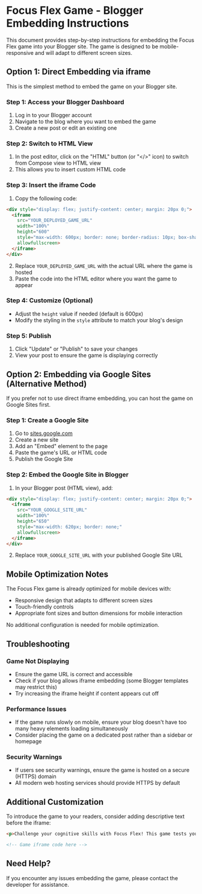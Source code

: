 # Focus Flex Game - Blogger Embedding Instructions

This document provides step-by-step instructions for embedding the Focus Flex game into your Blogger site. The game is designed to be mobile-responsive and will adapt to different screen sizes.

## Option 1: Direct Embedding via iframe

This is the simplest method to embed the game on your Blogger site.

### Step 1: Access your Blogger Dashboard
1. Log in to your Blogger account
2. Navigate to the blog where you want to embed the game
3. Create a new post or edit an existing one

### Step 2: Switch to HTML View
1. In the post editor, click on the "HTML" button (or "</>" icon) to switch from Compose view to HTML view
2. This allows you to insert custom HTML code

### Step 3: Insert the iframe Code
1. Copy the following code:
```html
<div style="display: flex; justify-content: center; margin: 20px 0;">
  <iframe 
    src="YOUR_DEPLOYED_GAME_URL" 
    width="100%" 
    height="600" 
    style="max-width: 600px; border: none; border-radius: 10px; box-shadow: 0 4px 8px rgba(0,0,0,0.1);" 
    allowfullscreen>
  </iframe>
</div>
```
2. Replace `YOUR_DEPLOYED_GAME_URL` with the actual URL where the game is hosted
3. Paste the code into the HTML editor where you want the game to appear

### Step 4: Customize (Optional)
- Adjust the `height` value if needed (default is 600px)
- Modify the styling in the `style` attribute to match your blog's design

### Step 5: Publish
1. Click "Update" or "Publish" to save your changes
2. View your post to ensure the game is displaying correctly

## Option 2: Embedding via Google Sites (Alternative Method)

If you prefer not to use direct iframe embedding, you can host the game on Google Sites first.

### Step 1: Create a Google Site
1. Go to [sites.google.com](https://sites.google.com)
2. Create a new site
3. Add an "Embed" element to the page
4. Paste the game's URL or HTML code
5. Publish the Google Site

### Step 2: Embed the Google Site in Blogger
1. In your Blogger post (HTML view), add:
```html
<div style="display: flex; justify-content: center; margin: 20px 0;">
  <iframe 
    src="YOUR_GOOGLE_SITE_URL" 
    width="100%" 
    height="650" 
    style="max-width: 620px; border: none;" 
    allowfullscreen>
  </iframe>
</div>
```
2. Replace `YOUR_GOOGLE_SITE_URL` with your published Google Site URL

## Mobile Optimization Notes

The Focus Flex game is already optimized for mobile devices with:
- Responsive design that adapts to different screen sizes
- Touch-friendly controls
- Appropriate font sizes and button dimensions for mobile interaction

No additional configuration is needed for mobile optimization.

## Troubleshooting

### Game Not Displaying
- Ensure the game URL is correct and accessible
- Check if your blog allows iframe embedding (some Blogger templates may restrict this)
- Try increasing the iframe height if content appears cut off

### Performance Issues
- If the game runs slowly on mobile, ensure your blog doesn't have too many heavy elements loading simultaneously
- Consider placing the game on a dedicated post rather than a sidebar or homepage

### Security Warnings
- If users see security warnings, ensure the game is hosted on a secure (HTTPS) domain
- All modern web hosting services should provide HTTPS by default

## Additional Customization

To introduce the game to your readers, consider adding descriptive text before the iframe:

```html
<p>Challenge your cognitive skills with Focus Flex! This game tests your ability to quickly switch between tasks, maintain focus despite distractions, and react with lightning speed. Track your performance over time with detailed statistics and see how you improve!</p>

<!-- Game iframe code here -->
```

## Need Help?

If you encounter any issues embedding the game, please contact the developer for assistance.

